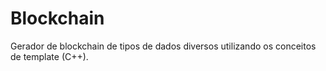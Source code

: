 # Blockchain
Gerador de blockchain de tipos de dados diversos utilizando os conceitos de template (C++).
